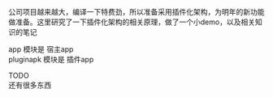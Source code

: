 公司项目越来越大，编译一下特费劲，所以准备采用插件化架构，为明年的新功能做准备。这里研究了一下插件化架构的相关原理，做了一个小demo，以及相关知识的笔记


app 模块是 宿主app<br>
pluginapk 模块是 插件app<br>

TODO <br>
还有很多东西
